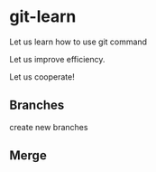 # git-learn
Let us learn how to use git command


Let us improve efficiency.

Let us cooperate!

## Branches

create new branches

## Merge
